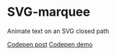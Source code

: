 # SVG-marquee
Animate text on an SVG closed path

[Codepen post](https://codepen.io/enxaneta/post/animate-marquee-on-svg-curve)
[Codepen demo](https://codepen.io/enxaneta/pen/161bb8a12afab3628f55425050bb5048)
